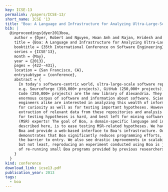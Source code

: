 ```yaml
---
key: ICSE-13
permalink: /papers/ICSE-13/
short_name: ICSE '13
title: "Boa: A Language and Infrastructure for Analyzing Ultra-Large-Scale Software Repositories"
bib: |
  @inproceedings{dyer2013boa,
    author = {Dyer, Robert and Nguyen, Hoan Anh and Rajan, Hridesh and Nguyen, Tien N.},
    title = {Boa: A Language and Infrastructure for Analyzing Ultra-Large-Scale Software Repositories},
    booktitle = {35th International Conference on Software Engineering},
    series = {ICSE'13},
    month = {May},
    year = {2013},
    pages = {422--431},
    location = {San Francisco, CA},
    entrysubtype = {conference},
    abstract = {
      In today's software-centric world, ultra-large-scale software repositories,
      e.g. SourceForge (350,000+ projects), GitHub (250,000+ projects), and Google
      Code (250,000+ projects) are the new library of Alexandria. They contain an
      enormous corpus of software and information about software. Scientists and
      engineers alike are interested in analyzing this wealth of information both
      for curiosity as well as for testing important hypotheses. However, systematic
      extraction of relevant data from these repositories and analysis of such data
      for testing hypotheses is hard, and best left for mining software repository
      (MSR) experts! The goal of Boa, a domain-specific language and infrastructure
      described here, is to ease testing MSR-related hypotheses. We have implemented
      Boa and provide a web-based interface to Boa's infrastructure. Our evaluation
      demonstrates that Boa significantly reduces programming efforts, thus lowering
      the barrier to entry. We also see drastic improvements in scalability. Last
      but not least, reproducing an experiment conducted using Boa is just a matter
      of re-running small Boa programs provided by previous researchers.
    }
  }
kind: conference
download_link: icse13.pdf
publication_year: 2013
tags:
  - boa
---
```

